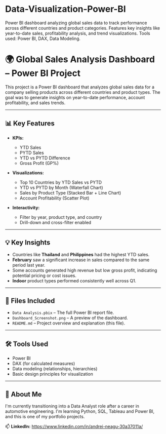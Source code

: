 # Data-Visualization-Power-BI
Power BI dashboard analyzing global sales data to track performance across different countries and product categories. Features key insights like year-to-date sales, profitability analysis, and trend visualizations. Tools used: Power BI, DAX, Data Modeling.
# 🌍 Global Sales Analysis Dashboard – Power BI Project

This project is a Power BI dashboard that analyzes global sales data for a company selling products across different countries and product types. The goal was to generate insights on year-to-date performance, account profitability, and sales trends.

---

## 📊 Key Features

- **KPIs:**  
  - YTD Sales  
  - PYTD Sales  
  - YTD vs PYTD Difference  
  - Gross Profit (GP%)  

- **Visualizations:**  
  - Top 10 Countries by YTD Sales vs PYTD  
  - YTD vs PYTD by Month (Waterfall Chart)  
  - Sales by Product Type (Stacked Bar + Line Chart)  
  - Account Profitability (Scatter Plot)  

- **Interactivity:**  
  - Filter by year, product type, and country  
  - Drill-down and cross-filter enabled  

---

## 💡 Key Insights

- Countries like **Thailand** and **Philippines** had the highest YTD sales.
- **February** saw a significant increase in sales compared to the same period last year.
- Some accounts generated high revenue but low gross profit, indicating potential pricing or cost issues.
- **Indoor** product types performed consistently well across Q1.

---

## 📁 Files Included

- `Data Analysis.pbix` – The full Power BI report file.
- `Dashboard_Screenshot.png` – A preview of the dashboard.
- `README.md` – Project overview and explanation (this file).

---

## 🛠 Tools Used

- Power BI
- DAX (for calculated measures)
- Data modeling (relationships, hierarchies)
- Basic design principles for visualization

---

## 📌 About Me

I'm currently transitioning into a Data Analyst role after a career in automotive engineering. I'm learning Python, SQL, Tableau and Power BI, and this is one of my portfolio projects.

📫 **LinkedIn:** https://www.linkedin.com/in/andrei-neagu-30a37011a/ 
